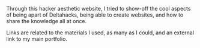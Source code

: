 Through this hacker aesthetic website, 
I tried to show-off the cool aspects of being apart of Deltahacks, 
being able to create websites, 
and how to share the knowledge all at once.

Links are related to the materials I used, as many as I could,
and an external link to my main portfolio.

